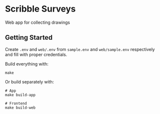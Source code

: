 # Scribble Surveys

Web app for collecting drawings

## Getting Started

Create `.env` and `web/.env` from `sample.env` and `web/sample.env` respectively and fill
with proper credentials.

Build everything with:

    make

Or build separately with:

    # App
    make build-app

    # Frontend
    make build-web